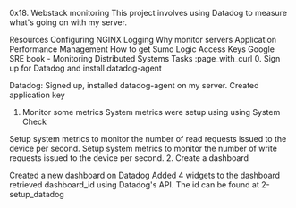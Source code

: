 0x18. Webstack monitoring
This project involves using Datadog to measure what's going on with my server.

Resources
Configuring NGINX Logging
Why monitor servers
Application Performance Management
How to get Sumo Logic Access Keys
Google SRE book - Monitoring Distributed Systems
Tasks :page_with_curl
0. Sign up for Datadog and install datadog-agent

Datadog: Signed up, installed datadog-agent on my server.
Created application key
1. Monitor some metrics System metrics were setup using using System Check

Setup system metrics to monitor the number of read requests issued to the device per second.
Setup system metrics to monitor the number of write requests issued to the device per second.
2. Create a dashboard

Created a new dashboard on Datadog
Added 4 widgets to the dashboard
retrieved dashboard_id using Datadog's API. The id can be found at 2-setup_datadog
